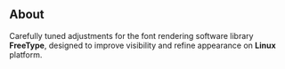 ## About
Carefully tuned adjustments for the font rendering software library **FreeType**, designed to improve visibility and refine appearance on **Linux** platform.
